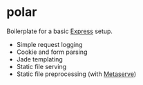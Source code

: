 polar
=====

Boilerplate for a basic [Express](http://github.com/visionmedia/express) setup.

* Simple request logging
* Cookie and form parsing
* Jade templating
* Static file serving
* Static file preprocessing (with [Metaserve](http://github.com/prontotype-us/metaserve))
